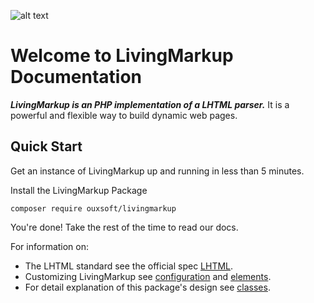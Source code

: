 ![alt text](https://github.com/hxtree/LivingMarkup/raw/master/assets/images/logo/434x100.jpg "LivingMarkup") 
# Welcome to LivingMarkup Documentation

***LivingMarkup is an PHP implementation of a LHTML parser.*** It is a powerful and flexible way to build dynamic web pages.

## Quick Start
Get an instance of LivingMarkup up and running in less than 5 minutes.

Install the LivingMarkup Package
```shell script
composer require ouxsoft/livingmarkup
```

You're done! Take the rest of the time to read our docs. 

For information on:

- The LHTML standard see the official spec [LHTML](https://github.com/ouxsoft/LHTML).
- Customizing LivingMarkup see [configuration](configuration.md) and [elements](elements.md).
- For detail explanation of this package's design see [classes](classes.md).